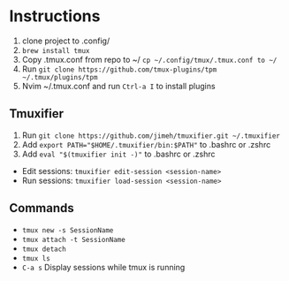 # Instructions

1. clone project to .config/
2. `brew install tmux`
3. Copy .tmux.conf from repo to ~/ `cp ~/.config/tmux/.tmux.conf to ~/`
4. Run `git clone https://github.com/tmux-plugins/tpm ~/.tmux/plugins/tpm`
5. Nvim ~/.tmux.conf and run `Ctrl-a I` to install plugins

## Tmuxifier

1. Run `git clone https://github.com/jimeh/tmuxifier.git ~/.tmuxifier`
2. Add `export PATH="$HOME/.tmuxifier/bin:$PATH"` to .bashrc or .zshrc
3. Add `eval "$(tmuxifier init -)"` to .bashrc or .zshrc

- Edit sessions: `tmuxifier edit-session <session-name>`
- Run sessions: `tmuxifier load-session <session-name>`

## Commands

- `tmux new -s SessionName`
- `tmux attach -t SessionName`
- `tmux detach`
- `tmux ls`
- `C-a s` Display sessions while tmux is running
